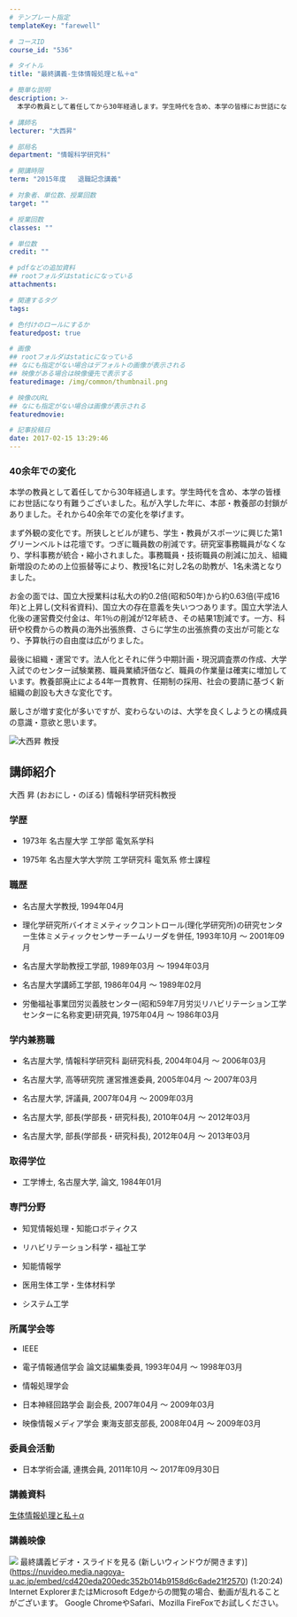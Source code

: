 ```yaml
---
# テンプレート指定
templateKey: "farewell"

# コースID
course_id: "536"

# タイトル
title: "最終講義-生体情報処理と私＋α"

# 簡単な説明
description: >-
  本学の教員として着任してから30年経過します。学生時代を含め、本学の皆様にお世話になり有難うございました。私が入学した年に、本部・教養部の封鎖がありました。それから40余年での変化を挙げます。...

# 講師名
lecturer: "大西昇"

# 部局名
department: "情報科学研究科"

# 開講時限
term: "2015年度	退職記念講義"

# 対象者、単位数、授業回数
target: ""

# 授業回数
classes: ""

# 単位数
credit: ""

# pdfなどの追加資料
## rootフォルダはstaticになっている
attachments: 

# 関連するタグ
tags:

# 色付けのロールにするか
featuredpost: true

# 画像
## rootフォルダはstaticになっている
## なにも指定がない場合はデフォルトの画像が表示される
## 映像がある場合は映像優先で表示する
featuredimage: /img/common/thumbnail.png

# 映像のURL
## なにも指定がない場合は画像が表示される
featuredmovie: 

# 記事投稿日
date: 2017-02-15 13:29:46
---
```


### 40余年での変化


本学の教員として着任してから30年経過します。学生時代を含め、本学の皆様にお世話になり有難うございました。私が入学した年に、本部・教養部の封鎖がありました。それから40余年での変化を挙げます。

まず外観の変化です。所狭しとビルが建ち、学生・教員がスポーツに興じた第1グリーンベルトは花壇です。つぎに職員数の削減です。研究室事務職員がなくなり、学科事務が統合・縮小されました。事務職員・技術職員の削減に加え、組織新増設のための上位振替等により、教授1名に対し2名の助教が、1名未満となりました。

お金の面では、国立大授業料は私大の約0.2倍(昭和50年)から約0.63倍(平成16年)と上昇し(文科省資料)、国立大の存在意義を失いつつあります。国立大学法人化後の運営費交付金は、年1％の削減が12年続き、その結果1割減です。一方、科研や校費からの教員の海外出張旅費、さらに学生の出張旅費の支出が可能となり、予算執行の自由度は広がりました。

最後に組織・運営です。法人化とそれに伴う中期計画・現況調査票の作成、大学入試でのセンター試験業務、職員業績評価など、職員の作業量は確実に増加しています。教養部廃止による4年一貫教育、任期制の採用、社会の要請に基づく新組織の創設も大きな変化です。

厳しさが増す変化が多いですが、変わらないのは、大学を良くしようとの構成員の意識・意欲と思います。


![大西昇 教授](/files/536/100001759.jpg) 

## 講師紹介


大西 昇 (おおにし・のぼる) 情報科学研究科教授


### 学歴



* 1973年 名古屋大学 工学部 電気系学科

* 1975年 名古屋大学大学院 工学研究科 電気系 修士課程


### 職歴



* 名古屋大学教授, 1994年04月

* 理化学研究所バイオミメティックコントロール(理化学研究所)の研究センター生体ミメティックセンサーチームリーダを併任, 1993年10月 ～ 2001年09月

* 名古屋大学助教授工学部, 1989年03月 ～ 1994年03月

* 名古屋大学講師工学部, 1986年04月 ～ 1989年02月

* 労働福祉事業団労災義肢センター(昭和59年7月労災リハビリテーション工学センターに名称変更)研究員, 1975年04月 ～ 1986年03月


### 学内兼務職







* 名古屋大学, 情報科学研究科 副研究科長, 2004年04月 ～ 2006年03月





* 名古屋大学, 高等研究院 運営推進委員, 2005年04月 ～ 2007年03月





* 名古屋大学, 評議員, 2007年04月 ～ 2009年03月





* 名古屋大学, 部長(学部長・研究科長), 2010年04月 ～ 2012年03月





* 名古屋大学, 部長(学部長・研究科長), 2012年04月 ～ 2013年03月


### 取得学位



* 工学博士, 名古屋大学, 論文, 1984年01月


### 専門分野



* 知覚情報処理・知能ロボティクス

* リハビリテーション科学・福祉工学

* 知能情報学

* 医用生体工学・生体材料学

* システム工学


### 所属学会等



* IEEE

* 電子情報通信学会 論文誌編集委員, 1993年04月 ～ 1998年03月

* 情報処理学会

* 日本神経回路学会 副会長, 2007年04月 ～ 2009年03月

* 映像情報メディア学会 東海支部支部長, 2008年04月 ～ 2009年03月

### 委員会活動



* 日本学術会議, 連携会員, 2011年10月 ～ 2017年09月30日


### 講義資料


[生体情報処理と私＋α](/files/536/Ohnishi-Lecture201603-4.pdf) 


### 講義映像



![](/files/536/thumbnail.jpg) 最終講義ビデオ・スライドを見る (新しいウィンドウが開きます)](https://nuvideo.media.nagoya-u.ac.jp/embed/cd420eda200edc352b014b9158d6c6ade21f2570) (1:20:24)
Internet ExplorerまたはMicrosoft Edgeからの閲覧の場合、動画が乱れることがございます。
Google ChromeやSafari、Mozilla FireFoxでお試しください。